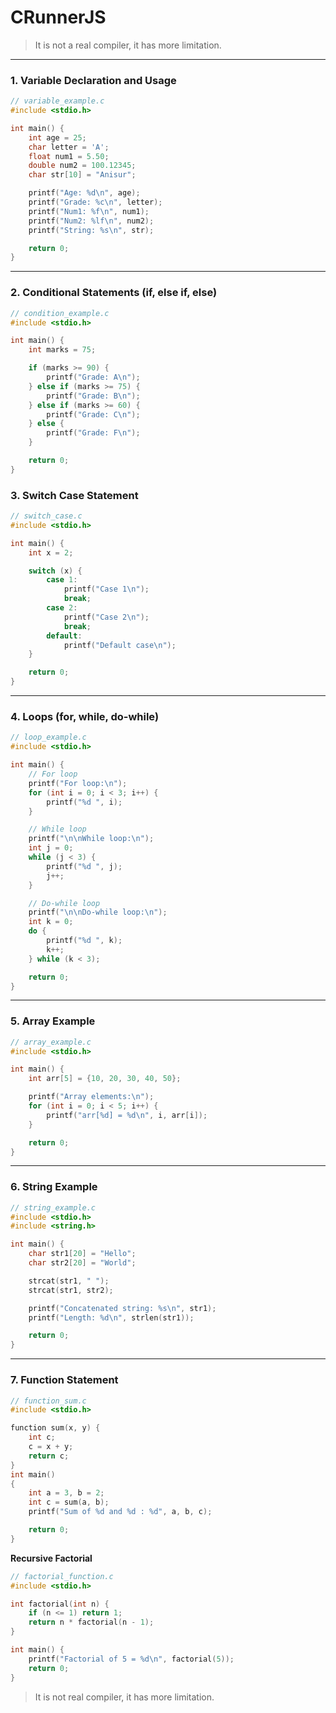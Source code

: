 # CRunnerJS

> It is not a real compiler, it has more limitation.
---

###  1. **Variable Declaration and Usage**

```c
// variable_example.c
#include <stdio.h>

int main() {
    int age = 25;
    char letter = 'A';
    float num1 = 5.50;
    double num2 = 100.12345;
    char str[10] = "Anisur";

    printf("Age: %d\n", age);
    printf("Grade: %c\n", letter);
    printf("Num1: %f\n", num1);
    printf("Num2: %lf\n", num2);
    printf("String: %s\n", str);

    return 0;
}
```

---

###  2. **Conditional Statements (if, else if, else)**

```c
// condition_example.c
#include <stdio.h>

int main() {
    int marks = 75;

    if (marks >= 90) {
        printf("Grade: A\n");
    } else if (marks >= 75) {
        printf("Grade: B\n");
    } else if (marks >= 60) {
        printf("Grade: C\n");
    } else {
        printf("Grade: F\n");
    }

    return 0;
}
```
###  3. **Switch Case Statement**

```c
// switch_case.c
#include <stdio.h>

int main() {
    int x = 2;

    switch (x) {
        case 1:
            printf("Case 1\n");
            break;
        case 2:
            printf("Case 2\n");
            break;
        default:
            printf("Default case\n");
    }

    return 0;
}
```

---

###  4. **Loops (for, while, do-while)**

```c
// loop_example.c
#include <stdio.h>

int main() {
    // For loop
    printf("For loop:\n");
    for (int i = 0; i < 3; i++) {
        printf("%d ", i);
    }

    // While loop
    printf("\n\nWhile loop:\n");
    int j = 0;
    while (j < 3) {
        printf("%d ", j);
        j++;
    }

    // Do-while loop
    printf("\n\nDo-while loop:\n");
    int k = 0;
    do {
        printf("%d ", k);
        k++;
    } while (k < 3);

    return 0;
}
```

---

###  5. **Array Example**

```c
// array_example.c
#include <stdio.h>

int main() {
    int arr[5] = {10, 20, 30, 40, 50};

    printf("Array elements:\n");
    for (int i = 0; i < 5; i++) {
        printf("arr[%d] = %d\n", i, arr[i]);
    }

    return 0;
}
```

---

###  6. **String Example**

```c
// string_example.c
#include <stdio.h>
#include <string.h>

int main() {
    char str1[20] = "Hello";
    char str2[20] = "World";

    strcat(str1, " ");
    strcat(str1, str2);

    printf("Concatenated string: %s\n", str1);
    printf("Length: %d\n", strlen(str1));

    return 0;
}
```

---

###  7. **Function Statement**

```c
// function_sum.c
#include <stdio.h>

function sum(x, y) {
    int c;
    c = x + y;
    return c;
}
int main()
{
    int a = 3, b = 2;
    int c = sum(a, b);
    printf("Sum of %d and %d : %d", a, b, c);

    return 0;
}
```
**Recursive Factorial**
```c
// factorial_function.c
#include <stdio.h>

int factorial(int n) {
    if (n <= 1) return 1;
    return n * factorial(n - 1);
}

int main() {
    printf("Factorial of 5 = %d\n", factorial(5));
    return 0;
}
```
> It is not real compiler, it has more limitation.


